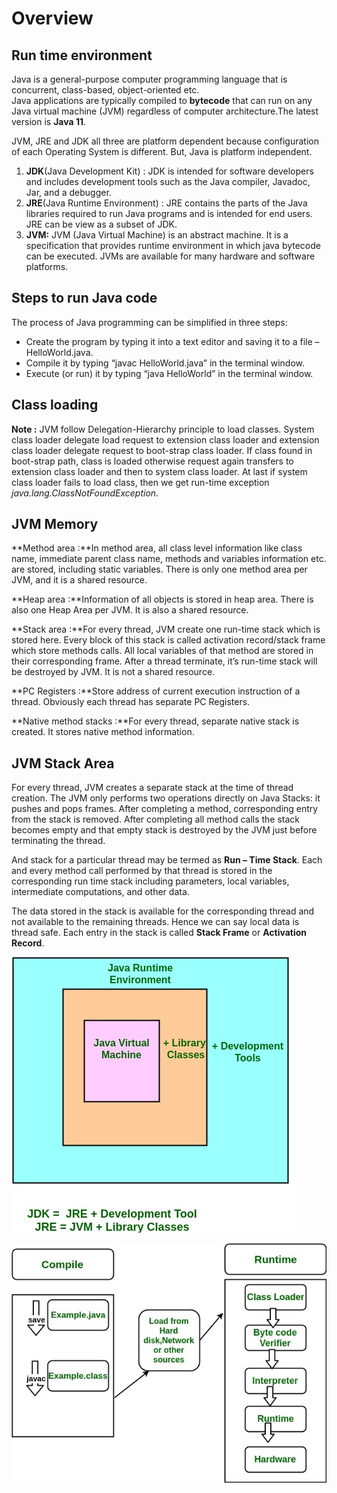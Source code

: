 # Overview

## Run time environment

Java is a general-purpose computer programming language that is concurrent, class-based, object-oriented etc.  
Java applications are typically compiled to **bytecode** that can run on any Java virtual machine \(JVM\) regardless of computer architecture.The latest version is **Java 11**. 

JVM, JRE and JDK  all three are platform dependent because configuration of each Operating System is different. But, Java is platform independent.

1. **JDK**\(Java Development Kit\) : JDK is intended for software developers and includes development tools such as the Java compiler, Javadoc, Jar, and a debugger.
2. **JRE**\(Java Runtime Environment\) : JRE contains the parts of the Java libraries required to run Java programs and is intended for end users. JRE can be view as a subset of JDK.
3. **JVM:** JVM \(Java Virtual Machine\) is an abstract machine. It is a specification that provides runtime environment in which java bytecode can be executed. JVMs are available for many hardware and software platforms. 

## Steps to run Java code

The process of Java programming can be simplified in three steps:

* Create the program by typing it into a text editor and saving it to a file – HelloWorld.java.
* Compile it by typing “javac HelloWorld.java” in the terminal window.
* Execute \(or run\) it by typing “java HelloWorld” in the terminal window.

## Class loading

 **Note :** JVM follow Delegation-Hierarchy principle to load classes. System class loader delegate load request to extension class loader and extension class loader delegate request to boot-strap class loader. If class found in boot-strap path, class is loaded otherwise request again transfers to extension class loader and then to system class loader. At last if system class loader fails to load class, then we get run-time exception _java.lang.ClassNotFoundException_.

## **JVM Memory**

 **Method area :**In method area, all class level information like class name, immediate parent class name, methods and variables information etc. are stored, including static variables. There is only one method area per JVM, and it is a shared resource.

 **Heap area :**Information of all objects is stored in heap area. There is also one Heap Area per JVM. It is also a shared resource.

 **Stack area :**For every thread, JVM create one run-time stack which is stored here. Every block of this stack is called activation record/stack frame which store methods calls. All local variables of that method are stored in their corresponding frame. After a thread terminate, it’s run-time stack will be destroyed by JVM. It is not a shared resource.

**PC Registers :**Store address of current execution instruction of a thread. Obviously each thread has separate PC Registers.

**Native method stacks :**For every thread, separate native stack is created. It stores native method information.

## JVM Stack Area

 For every thread, JVM creates a separate stack at the time of thread creation. The JVM only performs two operations directly on Java Stacks: it pushes and pops frames. After completing a method, corresponding entry from the stack is removed. After completing all method calls the stack becomes empty and that empty stack is destroyed by the JVM just before terminating the thread. 

And stack for a particular thread may be termed as **Run – Time Stack**. Each and every method call performed by that thread is stored in the corresponding run time stack including parameters, local variables, intermediate computations, and other data. 

The data stored in the stack is available for the corresponding thread and not available to the remaining threads. Hence we can say local data is thread safe. Each entry in the stack is called **Stack Frame** or **Activation Record**.

![](../.gitbook/assets/image%20%281%29.png)

![](../.gitbook/assets/image%20%285%29.png)

